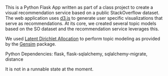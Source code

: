 This is a Python Flask App written as part of a class project to create a visual recommendation service based on a public StackOverflow dataset. The web application uses [d3.js](https://d3js.org/) to generate user specific visualizations that serve as recommendations. At its core, we created several topic models based on the SO dataset and the recommendation service leverages this.

We used [Latent Dirichlet Allocation](https://en.wikipedia.org/wiki/Latent_Dirichlet_allocation) to perform topic modeling as provided by the [Gensim](https://radimrehurek.com/gensim/) package.

Python Dependencies: flask, flask-sqlalchemy, sqlalchemy-migrate, distance

It is not in a runnable state at the moment.
 
